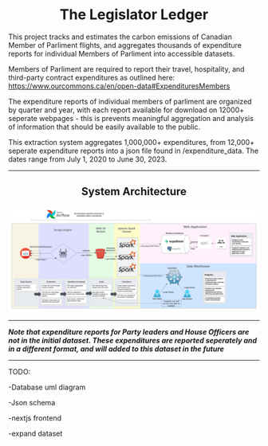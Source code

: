 
<h1 style="text-align: center;">The Legislator Ledger</h1>

This project tracks and estimates the carbon emissions of Canadian Member of Parliment flights, and aggregates thousands of expenditure reports for individual Members of Parliment into accessible datasets.

Members of Parliment are required to report their travel, hospitality, and third-party contract expenditures as outlined here: https://www.ourcommons.ca/en/open-data#ExpendituresMembers

The expenditure reports of individual members of parliment are organized by quarter and year, with each report available for download on 12000+ seperate webpages - this is prevents meaningful aggregation and analysis of information that should be easily available to the public.

This extraction system aggregates 1,000,000+ expenditures, from 12,000+ seperate expenditure reports into a json file found in /expenditure_data. The dates range from July 1, 2020 to June 30, 2023.

---

<h2 style="text-align: center;">System Architecture</h2>

<img loading="lazy" src="architecture_diagram.jpeg" />

---

***Note that expenditure reports for Party leaders and House Officers are not in the initial dataset. These expenditures are reported seperately and in a different format, and will added to this dataset in the future***

---

TODO:

-Database uml diagram

-Json schema

-nextjs frontend

-expand dataset
